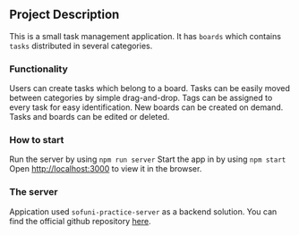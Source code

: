 ## Project Description

This is a small task management application. It has `boards` which contains `tasks` distributed in several categories. 

### Functionality

Users can create tasks which belong to a board. Tasks can be easily moved between categories by simple drag-and-drop.
Tags can be assigned to every task for easy identification.
New boards can be created on demand. Tasks and boards can be edited or deleted. 

### How to start

Run the server by using `npm run server`
Start the app in by using `npm start`
Open [http://localhost:3000](http://localhost:3000) to view it in the browser.

### The server

Appication used `sofuni-practice-server` as a backend solution. 
You can find the official github repository [here](https://github.com/softuni-practice-server).